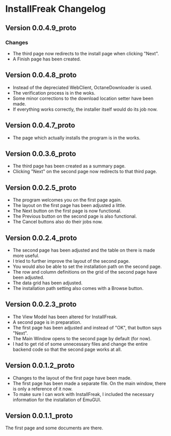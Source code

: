 # InstallFreak Changelog

## Version 0.0.4.9_proto

### Changes

- The third page now redirects to the install page when clicking "Next".
- A Finish page has been created.

## Version 0.0.4.8_proto

- Instead of the depreciated WebClient, OctaneDownloader is used.
- The verification process is in the woks.
- Some minor corrections to the download location setter have been made.
- If everything works correctly, the installer itself would do its job now.

## Version 0.0.4.7_proto

- The page which actually installs the program is in the works.

## Version 0.0.3.6_proto

- The third page has been created as a summary page.
- Clicking "Next" on the second page now redirects to that third page.

## Version 0.0.2.5_proto

- The program welcomes you on the first page again.
- The layout on the first page has been adjusted a little.
- The Next button on the first page is now functional.
- The Previous button on the second page is also functional.
- The Cancel buttons also do their jobs now.

## Version 0.0.2.4_proto

- The second page has been adjusted and the table on there is made more useful.
- I tried to further improve the layout of the second page.
- You would also be able to set the installation path on the second page.
- The row and column definitions on the grid of the second page have been adjusted.
- The data grid has been adjusted.
- The installation path setting also comes with a Browse button.

## Version 0.0.2.3_proto

- The View Model has been altered for InstallFreak.
- A second page is in preparation.
- The first page has been adjusted and instead of "OK", that button says "Next".
- The Main Window opens to the second page by default (for now).
- I had to get rid of some unnecessary files and change the entire backend code so that the second page works at all.

## Version 0.0.1.2_proto

- Changes to the layout of the first page have been made.
- The first page has been made a separate file. On the main window, there is only a reference of it now.
- To make sure I can work with InstallFreak, I included the necessary information for the installation of EmuGUI.

## Version 0.0.1.1_proto

The first page and some documents are there.